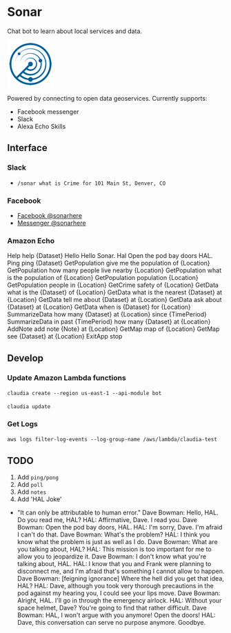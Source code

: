 # Sonar

Chat bot to learn about local services and data.

![sonar logo](./images/sonar_108.png)

Powered by connecting to open data geoservices. Currently supports:

- Facebook messenger
- Slack
- Alexa Echo Skills

## Interface

### Slack

- `/sonar what is Crime for 101 Main St, Denver, CO`

### Facebook

- [Facebook @sonarhere](http://fb.me/sonarhere)
- [Messenger @sonarhere](http://m.me/sonarhere)

### Amazon Echo

Help help {Dataset}
Hello Hello Sonar.
Hal Open the pod bay doors HAL.
Ping ping {Dataset}
GetPopulation give me the population of {Location}
GetPopulation how many people live nearby {Location}
GetPopulation what is the population of {Location}
GetPopulation population {Location}
GetPopulation people in {Location}
GetCrime safety of {Location}
GetData what is the {Dataset} of {Location}
GetData what is the nearest {Dataset} at {Location}
GetData tell me about {Dataset} at {Location}
GetData ask about {Dataset} at {Location}
GetData when is {Dataset} for {Location}
SummarizeData how many {Dataset} at {Location} since {TimePeriod}
SummarizeData in past {TimePeriod} how many {Dataset} at {Location}
AddNote add note {Note} at {Location}
GetMap map of {Location}
GetMap see {Dataset} at {Location}
ExitApp stop

## Develop

### Update Amazon Lambda functions

`claudia create --region us-east-1 --api-module bot`

`claudia update`

### Get Logs

`aws logs filter-log-events --log-group-name /aws/lambda/claudia-test`

## TODO

1. Add `ping/pong`
1. Add `poll`
1. Add `notes`
1. Add 'HAL Joke'
  - "It can only be attributable to human error."
  Dave Bowman: Hello, HAL. Do you read me, HAL?
  HAL: Affirmative, Dave. I read you.
  Dave Bowman: Open the pod bay doors, HAL.
  HAL: I'm sorry, Dave. I'm afraid I can't do that.
  Dave Bowman: What's the problem?
  HAL: I think you know what the problem is just as well as I do.
  Dave Bowman: What are you talking about, HAL?
  HAL: This mission is too important for me to allow you to jeopardize it.
  Dave Bowman: I don't know what you're talking about, HAL.
  HAL: I know that you and Frank were planning to disconnect me, and I'm afraid that's something I cannot allow to happen.
  Dave Bowman: [feigning ignorance] Where the hell did you get that idea, HAL?
  HAL: Dave, although you took very thorough precautions in the pod against my hearing you, I could see your lips move.
  Dave Bowman: Alright, HAL. I'll go in through the emergency airlock.
  HAL: Without your space helmet, Dave? You're going to find that rather difficult.
  Dave Bowman: HAL, I won't argue with you anymore! Open the doors!
  HAL: Dave, this conversation can serve no purpose anymore. Goodbye.
